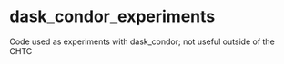 # dask_condor_experiments
Code used as experiments with dask_condor; not useful outside of the CHTC
